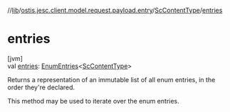 //[lib](../../../index.md)/[ostis.jesc.client.model.request.payload.entry](../index.md)/[ScContentType](index.md)/[entries](entries.md)

# entries

[jvm]\
val [entries](entries.md): [EnumEntries](https://kotlinlang.org/api/latest/jvm/stdlib/kotlin.enums/-enum-entries/index.html)&lt;[ScContentType](index.md)&gt;

Returns a representation of an immutable list of all enum entries, in the order they're declared.

This method may be used to iterate over the enum entries.
